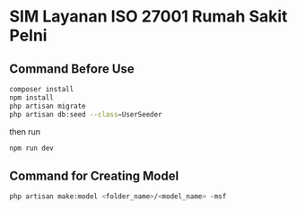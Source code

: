 # SIM Layanan ISO 27001 Rumah Sakit Pelni

## Command Before Use
```sh
composer install
npm install
php artisan migrate
php artisan db:seed --class=UserSeeder
```

then run
```sh
npm run dev
```

## Command for Creating Model
```sh
php artisan make:model <folder_name>/<model_name> -msf
```

